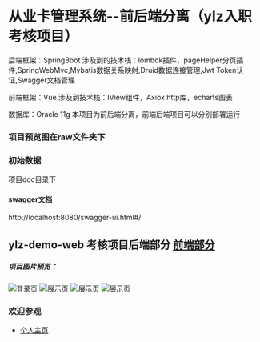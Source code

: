 # 从业卡管理系统--前后端分离（ylz入职考核项目）
后端框架：SpringBoot
涉及到的技术栈：lombok插件，pageHelper分页插件,SpringWebMvc,Mybatis数据关系映射,Druid数据连接管理,Jwt Token认证,Swagger文档管理

前端框架：Vue
涉及到技术栈：IView组件，Axiox http库，echarts图表

数据库：Oracle 11g 
本项目为前后端分离，前端后端项目可以分别部署运行

### 项目预览图在raw文件夹下

### 初始数据
项目doc目录下

#### swagger文档
http://localhost:8080/swagger-ui.html#/

## ylz-demo-web 考核项目后端部分 [前端部分](https://github.com/lingfenghu/ylz-demo-front)

##### 项目图片预览：
![登录页](https://github.com/lingfenghu/ylz-demo-front/blob/master/raw/1.png)
![展示页](https://github.com/lingfenghu/ylz-demo-front/blob/master/raw/2.png)
![展示页](https://github.com/lingfenghu/ylz-demo-front/blob/master/raw/3.png)
![展示页](https://github.com/lingfenghu/ylz-demo-front/blob/master/raw/4.png)

### 欢迎参观
* [个人主页](https://lingfenghu.github.io/)

